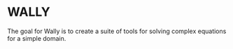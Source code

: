 # WALLY

The goal for Wally is to create a suite of tools for solving complex equations for a simple domain.